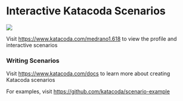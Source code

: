 # Interactive Katacoda Scenarios

[![](http://shields.katacoda.com/katacoda/medrano1.618/count.svg)](https://www.katacoda.com/medrano1.618 "Get your profile on Katacoda.com")

Visit https://www.katacoda.com/medrano1.618 to view the profile and interactive scenarios

### Writing Scenarios
Visit https://www.katacoda.com/docs to learn more about creating Katacoda scenarios

For examples, visit https://github.com/katacoda/scenario-example

